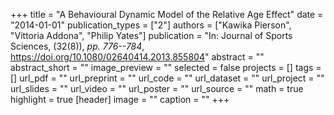 +++
title = "A Behavioural Dynamic Model of the Relative Age Effect"
date = "2014-01-01"
publication_types = ["2"]
authors = ["Kawika Pierson", "Vittoria Addona", "Philip Yates"]
publication = "In: Journal of Sports Sciences, (32(8)), _pp. 776--784_, https://doi.org/10.1080/02640414.2013.855804"
abstract = ""
abstract_short = ""
image_preview = ""
selected = false
projects = []
tags = []
url_pdf = ""
url_preprint = ""
url_code = ""
url_dataset = ""
url_project = ""
url_slides = ""
url_video = ""
url_poster = ""
url_source = ""
math = true
highlight = true
[header]
image = ""
caption = ""
+++
